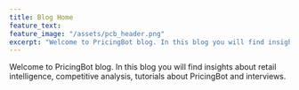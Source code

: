 ```yaml
---
title: Blog Home
feature_text:
feature_image: "/assets/pcb_header.png"
excerpt: "Welcome to PricingBot blog. In this blog you will find insights about retail intelligence, competitive analysis, tutorials about PricingBot and interviews."
---
```


Welcome to PricingBot blog. In this blog you will find insights about retail intelligence, competitive analysis, tutorials about PricingBot and interviews. 


